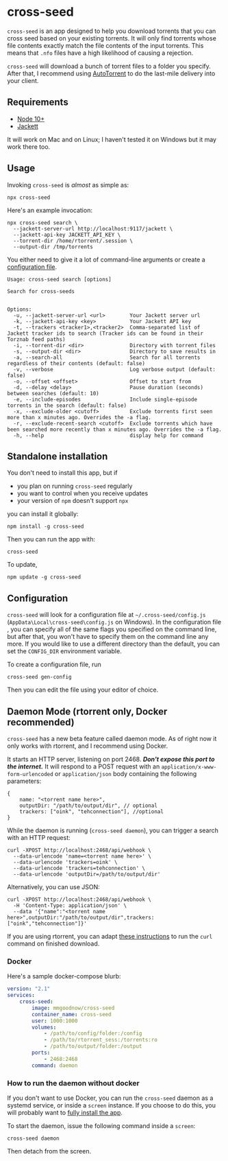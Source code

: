 # cross-seed

`cross-seed` is an app designed to help you download torrents that you can cross
seed based on your existing torrents. It will only find torrents whose file
contents exactly match the file contents of the input torrents. This means that
`.nfo` files have a high likelihood of causing a rejection.

`cross-seed` will download a bunch of torrent files to a folder you specify.
After that, I recommend using
[AutoTorrent](https://github.com/JohnDoee/autotorrent) to do the last-mile
delivery into your client.

## Requirements

-   [Node 10+](https://nodejs.org/en/download)
-   [Jackett](https://github.com/Jackett/Jackett)

It will work on Mac and on Linux; I haven't tested it on Windows but it may work
there too.

## Usage

Invoking `cross-seed` is _almost_ as simple as:

```shell script
npx cross-seed
```

Here's an example invocation:

```shell script
npx cross-seed search \
  --jackett-server-url http://localhost:9117/jackett \
  --jackett-api-key JACKETT_API_KEY \
  --torrent-dir /home/rtorrent/.session \
  --output-dir /tmp/torrents
```

You either need to give it a lot of command-line arguments or create a
[configuration file](#configuration).

```text
Usage: cross-seed search [options]

Search for cross-seeds


Options:
  -u, --jackett-server-url <url>        Your Jackett server url
  -k, --jackett-api-key <key>           Your Jackett API key
  -t, --trackers <tracker1>,<tracker2>  Comma-separated list of Jackett tracker ids to search (Tracker ids can be found in their Torznab feed paths)
  -i, --torrent-dir <dir>               Directory with torrent files
  -s, --output-dir <dir>                Directory to save results in
  -a, --search-all                      Search for all torrents regardless of their contents (default: false)
  -v, --verbose                         Log verbose output (default: false)
  -o, --offset <offset>                 Offset to start from
  -d, --delay <delay>                   Pause duration (seconds) between searches (default: 10)
  -e, --include-episodes                Include single-episode torrents in the search (default: false)
  -x, --exclude-older <cutoff>          Exclude torrents first seen more than x minutes ago. Overrides the -a flag.
  -r, --exclude-recent-search <cutoff>  Exclude torrents which have been searched more recently than x minutes ago. Overrides the -a flag.
  -h, --help                            display help for command
```

## Standalone installation

You don't need to install this app, but if

-   you plan on running `cross-seed` regularly
-   you want to control when you receive updates
-   your version of `npm` doesn't support `npx`

you can install it globally:

```shell script
npm install -g cross-seed
```

Then you can run the app with:

```shell script
cross-seed
```

To update,

```shell script
npm update -g cross-seed
```

## Configuration

`cross-seed` will look for a configuration file at `~/.cross-seed/config.js`
(`AppData\Local\cross-seed\config.js` on Windows). In the configuration file ,
you can specify all of the same flags you specified on the command line, but
after that, you won't have to specify them on the command line any more. If you
would like to use a different directory than the default, you can set the
`CONFIG_DIR` environment variable.

To create a configuration file, run

```shell script
cross-seed gen-config
```

Then you can edit the file using your editor of choice.

## Daemon Mode (rtorrent only, Docker recommended)

`cross-seed` has a new beta feature called daemon mode. As of right now it only
works with rtorrent, and I recommend using Docker.

It starts an HTTP server, listening on port 2468. **_Don't expose this port to
the internet._** It will respond to a POST request with an
`application/x-www-form-urlencoded` or `application/json` body containing the
following parameters:

```json5
{
	name: "<torrent name here>",
	outputDir: "/path/to/output/dir", // optional
	trackers: ["oink", "tehconnection"], //optional
}
```

While the daemon is running (`cross-seed daemon`), you can trigger a search with
an HTTP request:

```shell script
curl -XPOST http://localhost:2468/api/webhook \
  --data-urlencode 'name=<torrent name here>' \
  --data-urlencode 'trackers=oink' \
  --data-urlencode 'trackers=tehconnection' \
  --data-urlencode 'outputDir=/path/to/output/dir'
```

Alternatively, you can use JSON:

```shell script
curl -XPOST http://localhost:2468/api/webhook \
  -H 'Content-Type: application/json' \
  --data '{"name":"<torrent name here>",outputDir:"/path/to/output/dir",trackers:["oink","tehconnection"]}'
```

If you are using rtorrent, you can adapt
[these instructions](https://www.filebot.net/forums/viewtopic.php?p=5316#p5316)
to run the `curl` command on finished download.

### Docker

Here's a sample docker-compose blurb:

```yaml
version: "2.1"
services:
    cross-seed:
        image: mmgoodnow/cross-seed
        container_name: cross-seed
        user: 1000:1000
        volumes:
            - /path/to/config/folder:/config
            - /path/to/rtorrent_sess:/torrents:ro
            - /path/to/output/folder:/output
        ports:
            - 2468:2468
        command: daemon
```

### How to run the daemon without docker

If you don't want to use Docker, you can run the `cross-seed` daemon as a
systemd service, or inside a `screen` instance. If you choose to do this, you
will probably want to [fully install the app](#standalone-installation).

To start the daemon, issue the following command inside a `screen`:

```shell script
cross-seed daemon
```

Then detach from the screen.
